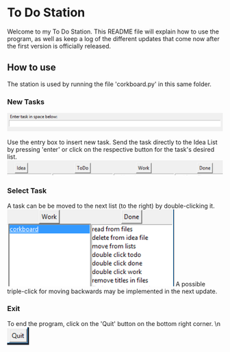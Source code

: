 # To Do Station

Welcome to my To Do Station. This README file will explain how to use the program,
as well as keep a log of the different updates that come now after the first version
is officially released. 


## How to use

The station is used by running the file 'corkboard.py' in this same folder.


### New Tasks
![](images/enter_task.PNG)

Use the entry box to insert new task. Send the task directly to the Idea List by pressing
'enter' or click on the respective button for the task's desired list. 
![](images/buttons.PNG)


### Select Task

A task can be be moved to the next list (to the right) by double-clicking it. 
![](images/doubleclick.PNG)
A possible triple-click for moving backwards may be implemented in the next update.


### Exit

To end the program, click on the 'Quit' button on the bottom right corner.
\n
![](images/quit.PNG)
